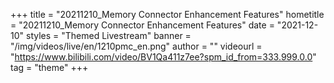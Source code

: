 +++
    title = "20211210_Memory Connector Enhancement Features"
    hometitle = "20211210_Memory Connector Enhancement Features"
    date = "2021-12-10"
    styles = "Themed Livestream"
    banner = "/img/videos/live/en/1210pmc_en.png"
    author = ""
    videourl = "https://www.bilibili.com/video/BV1Qa411z7ee?spm_id_from=333.999.0.0" 
    tag = "theme"
+++